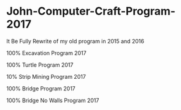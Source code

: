 # John-Computer-Craft-Program-2017
It Be Fully Rewrite of my old program in 2015 and 2016

100% Excavation Program 2017

100% Turtle Program 2017

10% Strip Mining Program 2017

100% Bridge Program 2017

100% Bridge No Walls Program 2017
